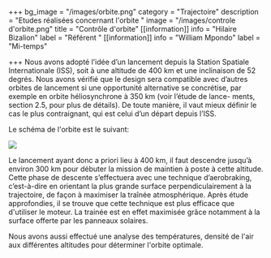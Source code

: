 +++
bg_image = "/images/orbite.png"
category = "Trajectoire"
description = "Etudes réalisées concernant l'orbite "
image = "/images/controle d'orbite.png"
title = "Contrôle d'orbite"
[[information]]
info = "Hilaire Bizalion"
label = "Référent "
[[information]]
info = "William Mpondo"
label = "Mi-temps"

+++
Nous avons adopté l’idée d’un lancement depuis la Station Spatiale Internationale (ISS), soit à une altitude de 400 km et une inclinaison de 52 degrés. Nous avons vérifié que le design sera compatible avec d’autres orbites de lancement si une opportunité alternative se concrétise, par exemple en orbite héliosynchrone à 350 km (voir l’étude de lance- ments, section 2.5, pour plus de détails). De toute manière, il vaut mieux définir le cas le plus contraignant, qui est celui d’un départ depuis l’ISS.

Le schéma de l'orbite est le suivant:

![](/images/orbite2.png)

Le lancement ayant donc a priori lieu à 400 km, il faut descendre jusqu’à environ 300 km pour débuter la mission de maintien à poste à cette altitude. Cette phase de descente s’effectuera avec une technique d’aerobraking, c’est-à-dire en orientant la plus grande surface perpendiculairement à la trajectoire, de façon à maximiser la traînée atmosphérique. Après étude approfondies, il se trouve que cette technique est plus efficace que d'utiliser le moteur. La trainée est en effet maximisée grâce notamment à la surface offerte par les panneaux solaires.

Nous avons aussi effectué une analyse des températures, densité de l'air aux différentes altitudes pour déterminer l'orbite optimale.